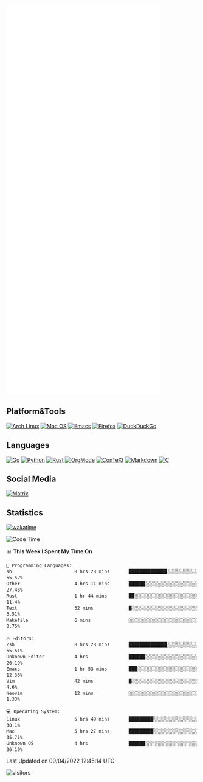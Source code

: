 ![Metrics](https://github.com/SteamedFish/SteamedFish/blob/master/github-metrics.svg)

## Platform&Tools

[![Arch Linux](https://img.shields.io/badge/ArchLinux-1793D1?logo=arch-linux&logoColor=fff&style=flat-square)](https://archlinux.org/)
[![Mac OS](https://img.shields.io/badge/MacOS-000000?style=flat-square&logo=macos&logoColor=F0F0F0)](https://www.apple.com/macos/)
[![Emacs](https://img.shields.io/badge/Emacs-%237F5AB6.svg?&style=flat-square&logo=gnu-emacs&logoColor=white)](https://www.gnu.org/software/emacs/)
[![Firefox](https://img.shields.io/badge/Firefox-FF7139?style=flat-square&logo=Firefox-Browser&logoColor=white)](https://firefox.com/)
[![DuckDuckGo](https://img.shields.io/badge/DuckDuckGo-DE5833?style=flat-square&logo=DuckDuckGo&logoColor=white)](https://duckduckgo.com/)

## Languages

[![Go](https://img.shields.io/badge/Golang-%2300ADD8.svg?style=flat-square&logo=go&logoColor=white)](https://golang.org/)
[![Python](https://img.shields.io/badge/Python-3670A0?style=flat-square&logo=python&logoColor=ffdd54)](https://www.python.org/)
[![Rust](https://img.shields.io/badge/Rust-%23000000.svg?style=flat-square&logo=rust&logoColor=white)](https://www.rust-lang.org/)
[![OrgMode](https://img.shields.io/badge/OrgMode-%23000000.svg?style=flat-square&logo=org&logoColor=white)](https://orgmode.org/)
[![ConTeXt](https://img.shields.io/badge/ConTeXt-%23008080.svg?style=flat-square&logo=latex&logoColor=white)](https://contextgarden.net/)
[![Markdown](https://img.shields.io/badge/MarkDown-%23000000.svg?style=flat-square&logo=markdown&logoColor=white)](https://daringfireball.net/projects/markdown/)
[![C](https://img.shields.io/badge/C-%2300599C.svg?style=flat-square&logo=c&logoColor=white)](https://www.iso.org/standard/74528.html)

## Social Media

[![Matrix](https://img.shields.io/badge/SteamedFish-2CA5E0?style=social&logo=matrix&logoColor=black)](https://matrix.to/#/@i:steamedfish.org)

## Statistics
[![wakatime](https://wakatime.com/badge/user/168280d6-fcf2-4b4f-ad3a-dc4612f35b38.svg)](https://wakatime.com/@168280d6-fcf2-4b4f-ad3a-dc4612f35b38)

<!--START_SECTION:waka-->
![Code Time](http://img.shields.io/badge/Code%20Time-1%2C736%20hrs%2025%20mins-blue)

📊 **This Week I Spent My Time On** 

```text
💬 Programming Languages: 
sh                       8 hrs 28 mins       ██████████████░░░░░░░░░░░   55.52% 
Other                    4 hrs 11 mins       ██████░░░░░░░░░░░░░░░░░░░   27.46% 
Rust                     1 hr 44 mins        ██░░░░░░░░░░░░░░░░░░░░░░░   11.4% 
Text                     32 mins             █░░░░░░░░░░░░░░░░░░░░░░░░   3.51% 
Makefile                 6 mins              ░░░░░░░░░░░░░░░░░░░░░░░░░   0.75%

🔥 Editors: 
Zsh                      8 hrs 28 mins       ██████████████░░░░░░░░░░░   55.51% 
Unknown Editor           4 hrs               ██████░░░░░░░░░░░░░░░░░░░   26.19% 
Emacs                    1 hr 53 mins        ███░░░░░░░░░░░░░░░░░░░░░░   12.36% 
Vim                      42 mins             █░░░░░░░░░░░░░░░░░░░░░░░░   4.6% 
Neovim                   12 mins             ░░░░░░░░░░░░░░░░░░░░░░░░░   1.33%

💻 Operating System: 
Linux                    5 hrs 49 mins       █████████░░░░░░░░░░░░░░░░   38.1% 
Mac                      5 hrs 27 mins       █████████░░░░░░░░░░░░░░░░   35.71% 
Unknown OS               4 hrs               ██████░░░░░░░░░░░░░░░░░░░   26.19%

```


 Last Updated on 09/04/2022 12:45:14 UTC
<!--END_SECTION:waka-->

![visitors](https://visitor-badge.laobi.icu/badge?page_id=SteamedFish.SteamedFish)
